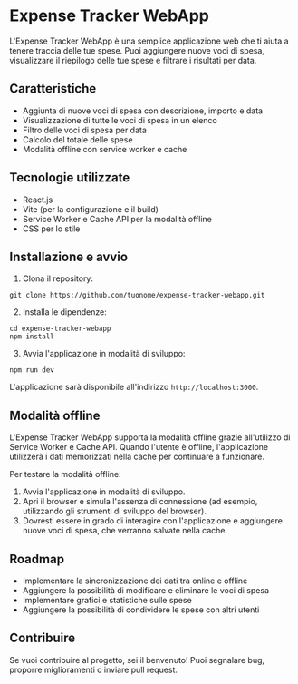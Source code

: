 # Expense Tracker WebApp

L'Expense Tracker WebApp è una semplice applicazione web che ti aiuta a tenere traccia delle tue spese. Puoi aggiungere nuove voci di spesa, visualizzare il riepilogo delle tue spese e filtrare i risultati per data.

## Caratteristiche

- Aggiunta di nuove voci di spesa con descrizione, importo e data
- Visualizzazione di tutte le voci di spesa in un elenco
- Filtro delle voci di spesa per data
- Calcolo del totale delle spese
- Modalità offline con service worker e cache

## Tecnologie utilizzate

- React.js
- Vite (per la configurazione e il build)
- Service Worker e Cache API per la modalità offline
- CSS per lo stile

## Installazione e avvio

1. Clona il repository:

```
git clone https://github.com/tuonome/expense-tracker-webapp.git
```

2. Installa le dipendenze:

```
cd expense-tracker-webapp
npm install
```

3. Avvia l'applicazione in modalità di sviluppo:

```
npm run dev
```

L'applicazione sarà disponibile all'indirizzo `http://localhost:3000`.

## Modalità offline

L'Expense Tracker WebApp supporta la modalità offline grazie all'utilizzo di Service Worker e Cache API. Quando l'utente è offline, l'applicazione utilizzerà i dati memorizzati nella cache per continuare a funzionare.

Per testare la modalità offline:

1. Avvia l'applicazione in modalità di sviluppo.
2. Apri il browser e simula l'assenza di connessione (ad esempio, utilizzando gli strumenti di sviluppo del browser).
3. Dovresti essere in grado di interagire con l'applicazione e aggiungere nuove voci di spesa, che verranno salvate nella cache.

## Roadmap

- Implementare la sincronizzazione dei dati tra online e offline
- Aggiungere la possibilità di modificare e eliminare le voci di spesa
- Implementare grafici e statistiche sulle spese
- Aggiungere la possibilità di condividere le spese con altri utenti

## Contribuire

Se vuoi contribuire al progetto, sei il benvenuto! Puoi segnalare bug, proporre miglioramenti o inviare pull request.